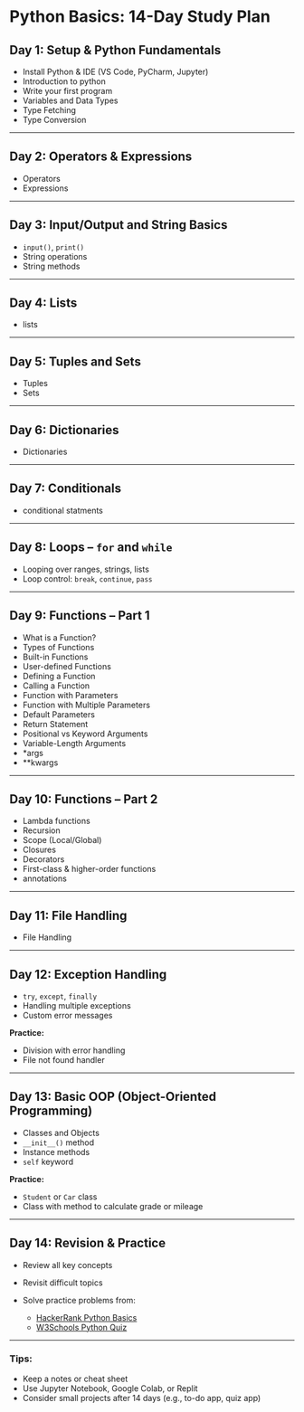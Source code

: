 # Python Basics: 14-Day Study Plan

## Day 1: Setup & Python Fundamentals

* Install Python & IDE (VS Code, PyCharm, Jupyter) 
* Introduction to python
* Write your first program
* Variables and Data Types
* Type Fetching
* Type Conversion

---

## Day 2: Operators & Expressions

* Operators
* Expressions

---

## Day 3: Input/Output and String Basics

* `input()`, `print()`
* String operations
* String methods

---

## Day 4: Lists

* lists

---

## Day 5: Tuples and Sets

* Tuples
* Sets

---

## Day 6: Dictionaries

* Dictionaries

---

## Day 7: Conditionals

* conditional statments

---

## Day 8: Loops – `for` and `while`

* Looping over ranges, strings, lists
* Loop control: `break`, `continue`, `pass`

---

## Day 9: Functions – Part 1

* What is a Function?
* Types of Functions
* Built-in Functions
* User-defined Functions
* Defining a Function
* Calling a Function
* Function with Parameters
* Function with Multiple Parameters
* Default Parameters
* Return Statement
* Positional vs Keyword Arguments
* Variable-Length Arguments
* *args
* **kwargs

---

## Day 10: Functions – Part 2

* Lambda functions
* Recursion
* Scope (Local/Global)
* Closures
* Decorators
* First-class & higher-order functions
* annotations

---

## Day 11: File Handling

* File Handling

---

## Day 12: Exception Handling

* `try`, `except`, `finally`
* Handling multiple exceptions
* Custom error messages

**Practice:**

* Division with error handling
* File not found handler

---

## Day 13: Basic OOP (Object-Oriented Programming)

* Classes and Objects
* `__init__()` method
* Instance methods
* `self` keyword

**Practice:**

* `Student` or `Car` class
* Class with method to calculate grade or mileage

---

## Day 14: Revision & Practice

* Review all key concepts
* Revisit difficult topics
* Solve practice problems from:

  * [HackerRank Python Basics](https://www.hackerrank.com/domains/tutorials/10-days-of-python)
  * [W3Schools Python Quiz](https://www.w3schools.com/quiztest/quiztest.asp?qtest=Python)

---

### Tips:

* Keep a notes or cheat sheet
* Use Jupyter Notebook, Google Colab, or Replit
* Consider small projects after 14 days (e.g., to-do app, quiz app)
